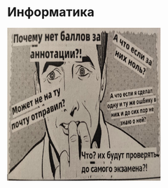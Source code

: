 # Информатика
<img alt="Let's all love Lain!" src="https://github.com/Gastozavr/itmo/blob/main/pictures/informatics.jpg" height="350" width="350">
